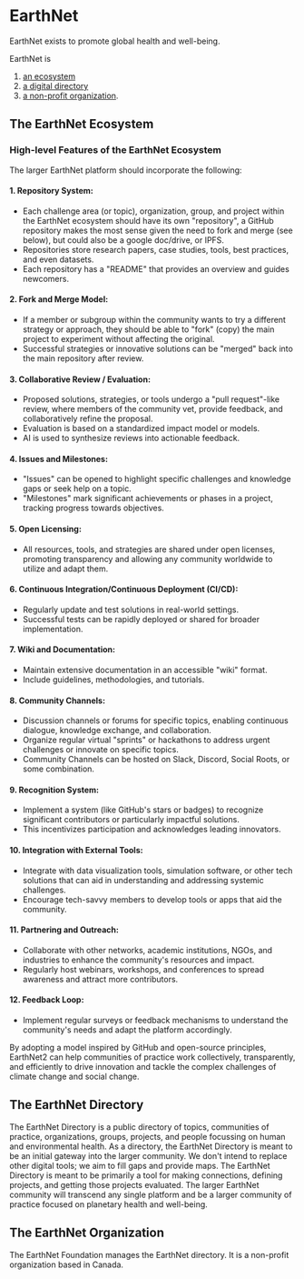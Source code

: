 # EarthNet

EarthNet exists to promote global health and well-being. 

EarthNet is 
1. [an ecosystem](#the-earthnet-ecosystem)
2. [a digital directory](#the-earthnet-directory)
3. [a non-profit organization](#the-earthnet-organization).

## The EarthNet Ecosystem

### High-level Features of the EarthNet Ecosystem

The larger EarthNet platform should incorporate the following: 

#### 1. Repository System: 
- Each challenge area (or topic), organization, group, and project within the EarthNet ecosystem should have its own "repository", a GitHub repository makes the most sense given the need to fork and merge (see below), but could also be a google doc/drive, or IPFS.
- Repositories store research papers, case studies, tools, best practices, and even datasets.
- Each repository has a "README" that provides an overview and guides newcomers.

#### 2. Fork and Merge Model:
- If a member or subgroup within the community wants to try a different strategy or approach, they should be able to "fork" (copy) the main project to experiment without affecting the original.
- Successful strategies or innovative solutions can be "merged" back into the main repository after review.

#### 3. Collaborative Review / Evaluation:
- Proposed solutions, strategies, or tools undergo a "pull request"-like review, where members of the community vet, provide feedback, and collaboratively refine the proposal.
- Evaluation is based on a standardized impact model or models.
- AI is used to synthesize reviews into actionable feedback.

#### 4. Issues and Milestones:
- "Issues" can be opened to highlight specific challenges and knowledge gaps or seek help on a topic.
- "Milestones" mark significant achievements or phases in a project, tracking progress towards objectives.

#### 5. Open Licensing:
- All resources, tools, and strategies are shared under open licenses, promoting transparency and allowing any community worldwide to utilize and adapt them.

#### 6. Continuous Integration/Continuous Deployment (CI/CD):
- Regularly update and test solutions in real-world settings.
- Successful tests can be rapidly deployed or shared for broader implementation.

#### 7. Wiki and Documentation:
- Maintain extensive documentation in an accessible "wiki" format.
- Include guidelines, methodologies, and tutorials.

#### 8. Community Channels:
- Discussion channels or forums for specific topics, enabling continuous dialogue, knowledge exchange, and collaboration.
- Organize regular virtual "sprints" or hackathons to address urgent challenges or innovate on specific topics.
- Community Channels can be hosted on Slack, Discord, Social Roots, or some combination.

#### 9. Recognition System:
- Implement a system (like GitHub's stars or badges) to recognize significant contributors or particularly impactful solutions.
- This incentivizes participation and acknowledges leading innovators.

#### 10. Integration with External Tools:
- Integrate with data visualization tools, simulation software, or other tech solutions that can aid in understanding and addressing systemic challenges.
- Encourage tech-savvy members to develop tools or apps that aid the community.

#### 11. Partnering and Outreach:
- Collaborate with other networks, academic institutions, NGOs, and industries to enhance the community's resources and impact.
- Regularly host webinars, workshops, and conferences to spread awareness and attract more contributors.

#### 12. Feedback Loop:
- Implement regular surveys or feedback mechanisms to understand the community's needs and adapt the platform accordingly.

By adopting a model inspired by GitHub and open-source principles, EarthNet2 can help communities of practice work collectively, transparently, and efficiently to drive innovation and tackle the complex challenges of climate change and social change.


## The EarthNet Directory

The EarthNet Directory is a public directory of topics, communities of practice, organizations, groups, projects, and people focussing on human and environmental health. As a directory, the EarthNet Directory is meant to be an initial gateway into the larger community. We don't intend to replace other digital tools; we aim to fill gaps and provide maps. The EarthNet Directory is meant to be primarily a tool for making connections, defining projects, and getting those projects evaluated. The larger EarthNet community will transcend any single platform and be a larger community of practice focused on planetary health and well-being.

## The EarthNet Organization

The EarthNet Foundation manages the EarthNet directory. It is a non-profit organization based in Canada.


